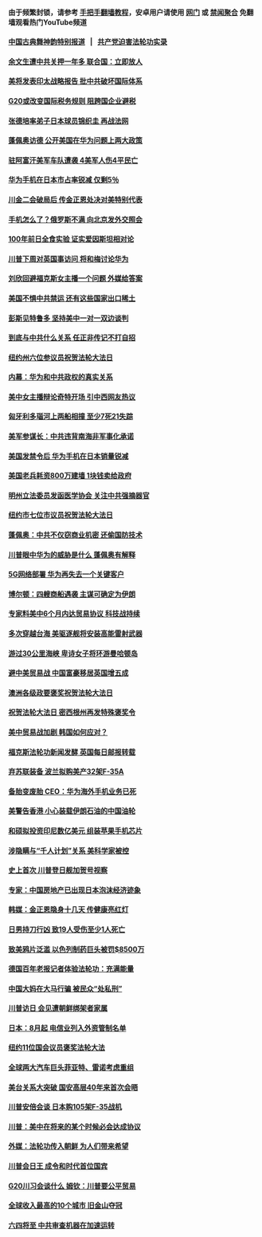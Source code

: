 #### 由于频繁封锁，请参考 [手把手翻墙教程](https://github.com/gfw-breaker/guides/wiki/)，安卓用户请使用 [网门](https://github.com/gfw-breaker/bn-android/blob/master/ogate.md?t=06010037) 或 [禁闻聚合](https://github.com/gfw-breaker/bn-android) 免翻墙观看热门YouTube频道 

#### [中国古典舞神韵特别报道](https://github.com/gfw-breaker/mh-news/blob/master/shenyun.md?t=06010037) &nbsp;&nbsp;|&nbsp;&nbsp; [共产党迫害法轮功实录](https://github.com/gfw-breaker/mh-news/blob/master/README.md?t=06010037)  

#### [余文生遭中共关押一年多 联合国：立即放人](../pages/nsc418/n11293000.md?t=06010037) 

#### [美将发表印太战略报告 批中共破坏国际体系](../pages/nsc418/n11292652.md?t=06010037) 

#### [G20或改变国际税务规则 阻跨国企业避税](../pages/nsc418/n11292834.md?t=06010037) 

#### [张德培率弟子日本球员锦织圭 再战法网](../pages/nsc418/n11292322.md?t=06010037) 

#### [蓬佩奥访德 公开美国在华为问题上两大政策](../pages/nsc418/n11292172.md?t=06010037) 

#### [驻阿富汗美军车队遭袭 4美军人伤4平民亡](../pages/nsc418/n11292020.md?t=06010037) 

#### [华为手机在日本市占率锐减 仅剩5％](../pages/nsc418/n11291902.md?t=06010037) 

#### [川金二会破局后 传金正恩处决对美特别代表](../pages/nsc418/n11291681.md?t=06010037) 

#### [手机怎么了？俄罗斯不满 向北京发外交照会](../pages/nsc418/n11290647.md?t=06010037) 

#### [100年前日全食实验 证实爱因斯坦相对论](../pages/nsc418/n11290296.md?t=06010037) 

#### [川普下周对英国事访问 将和梅讨论华为](../pages/nsc418/n11290498.md?t=06010037) 

#### [刘欣回避福克斯女主播一个问题 外媒给答案](../pages/nsc418/n11290348.md?t=06010037) 

#### [美国不惧中共禁运 还有这些国家出口稀土](../pages/nsc418/n11289954.md?t=06010037) 

#### [彭斯见特鲁多 坚持美中一对一双边谈判](../pages/nsc418/n11290094.md?t=06010037) 

#### [到底与中共什么关系 任正非传记不打自招](../pages/nsc418/n11290047.md?t=06010037) 

#### [纽约州六位参议员祝贺法轮大法日](../pages/nsc418/n11289569.md?t=06010037) 

#### [内幕：华为和中共政权的真实关系](../pages/nsc418/n11286302.md?t=06010037) 

#### [美中女主播辩论奇特开场 引中西网友热议](../pages/nsc418/n11289683.md?t=06010037) 

#### [匈牙利多瑙河上两船相撞 至少7死21失踪](../pages/nsc418/n11289326.md?t=06010037) 

#### [美军参谋长：中共违背南海非军事化承诺](../pages/nsc418/n11289092.md?t=06010037) 

#### [美国发禁令后 华为手机在日本销量锐减](../pages/nsc418/n11288206.md?t=06010037) 

#### [美国老兵耗资800万建墙 1块钱卖给政府](../pages/nsc418/n11287866.md?t=06010037) 

#### [明州立法委员发函医学协会 关注中共强摘器官](../pages/nsc418/n11287804.md?t=06010037) 

#### [纽约市七位市议员祝贺法轮大法日](../pages/nsc418/n11287543.md?t=06010037) 

#### [蓬佩奥：中共不仅窃商业机密 还偷国防技术](../pages/nsc418/n11287800.md?t=06010037) 

#### [川普眼中华为的威胁是什么 蓬佩奥有解释](../pages/nsc418/n11287545.md?t=06010037) 

#### [5G网络部署 华为再失去一个关键客户](../pages/nsc418/n11287485.md?t=06010037) 

#### [博尔顿：四艘商船遇袭 主谋可确定为伊朗](../pages/nsc418/n11287285.md?t=06010037) 

#### [专家料美中6个月内达贸易协议 科技战持续](../pages/nsc418/n11287146.md?t=06010037) 

#### [多次穿越台海 美驱逐舰将安装高能雷射武器](../pages/nsc418/n11286899.md?t=06010037) 

#### [游过30公里海峡 卑诗女子将环游曼哈顿岛](../pages/nsc418/n11286849.md?t=06010037) 

#### [避中美贸易战 中国富豪移居英国增五成](../pages/nsc418/n11286569.md?t=06010037) 

#### [澳洲各级政要褒奖祝贺法轮大法日](../pages/nsc418/n11285652.md?t=06010037) 

#### [祝贺法轮大法日 密西根州再发特殊褒奖令](../pages/nsc418/n11286029.md?t=06010037) 

#### [美中贸易战加剧 韩国如何应对？](../pages/nsc418/n11285190.md?t=06010037) 

#### [福克斯法轮功新闻发酵  英国每日邮报转载](../pages/nsc418/n11285952.md?t=06010037) 

#### [弃苏联装备 波兰拟购美产32架F-35A](../pages/nsc418/n11285766.md?t=06010037) 

#### [备胎变废胎 CEO：华为海外手机业务已死](../pages/nsc418/n11285883.md?t=06010037) 

#### [美警告香港 小心装载伊朗石油的中国油轮](../pages/nsc418/n11285824.md?t=06010037) 

#### [和硕拟投资印尼数亿美元 组装苹果手机芯片](../pages/nsc418/n11285400.md?t=06010037) 

#### [涉隐瞒与“千人计划”关系 美科学家被控](../pages/nsc418/n11285294.md?t=06010037) 

#### [史上首次 川普登日舰加贺号视察](../pages/nsc418/n11284529.md?t=06010037) 

#### [专家：中国房地产已出现日本泡沫经济迹象](../pages/nsc418/n11284823.md?t=06010037) 

#### [韩媒：金正恩隐身十几天 传健康亮红灯](../pages/nsc418/n11284515.md?t=06010037) 

#### [日男持刀行凶 致19人受伤至少1人死亡](../pages/nsc418/n11284181.md?t=06010037) 

#### [致美鸦片泛滥 以色列制药巨头被罚$8500万](../pages/nsc418/n11284026.md?t=06010037) 

#### [德国百年老报记者体验法轮功：充满能量](../pages/nsc418/n11283943.md?t=06010037) 

#### [中国大妈在大马行骗 被民众“处私刑”](../pages/nsc418/n11283734.md?t=06010037) 

#### [川普访日 会见遭朝鲜绑架者家属](../pages/nsc418/n11283446.md?t=06010037) 

#### [日本：8月起 电信业列入外资管制名单](../pages/nsc418/n11283431.md?t=06010037) 

#### [纽约11位国会议员褒奖法轮大法](../pages/nsc418/n11282738.md?t=06010037) 

#### [全球两大汽车巨头菲亚特、雷诺考虑重组](../pages/nsc418/n11283007.md?t=06010037) 

#### [美台关系大突破 国安高层40年来首次会晤](../pages/nsc418/n11282904.md?t=06010037) 

#### [川普安倍会谈 日本购105架F-35战机](../pages/nsc418/n11282718.md?t=06010037) 

#### [川普：美中在将来的某个时候必会达成协议](../pages/nsc418/n11282476.md?t=06010037) 

#### [外媒：法轮功传入朝鲜 为人们带来希望](../pages/nsc418/n11282163.md?t=06010037) 

#### [川普会日王 成令和时代首位国宾](../pages/nsc418/n11281702.md?t=06010037) 

#### [G20川习会谈什么 姆钦：川普要公平贸易](../pages/nsc418/n11281278.md?t=06010037) 

#### [全球收入最高的10个城市 旧金山夺冠](../pages/nsc418/n11273573.md?t=06010037) 

#### [六四将至 中共审查机器在加速运转](../pages/nsc418/n11280939.md?t=06010037) 

